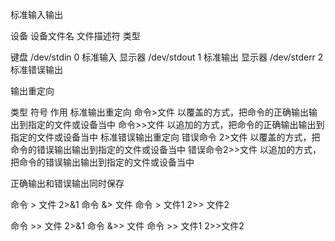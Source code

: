 标准输入输出

设备    设备文件名    文件描述符    类型

键盘    /dev/stdin    0             标准输入
显示器  /dev/stdout   1             标准输出
显示器  /dev/stderr   2             标准错误输出



输出重定向

类型               符号          作用
标准输出重定向     命令>文件     以覆盖的方式，把命令的正确输出输出到指定的文件或设备当中
                   命令>>文件    以追加的方式，把命令的正确输出输出到指定的文件或设备当中
标准错误输出重定向 错误命令 2>文件  以覆盖的方式，把命令的错误输出输出到指定的文件或设备当中
                   错误命令2>>文件  以追加的方式，把命令的错误输出输出到指定的文件或设备当中



正确输出和错误输出同时保存

命令 > 文件 2>&1
命令 &> 文件
命令 > 文件1 2>> 文件2

命令 >> 文件 2>&1
命令 &>> 文件
命令 >> 文件1 2>>文件2




